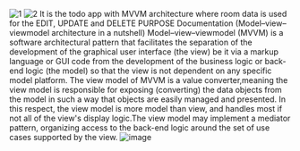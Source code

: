 ![1](https://user-images.githubusercontent.com/33457981/84870882-912aa080-b09f-11ea-99d1-f2916360d8bb.png)
![2](https://user-images.githubusercontent.com/33457981/84871589-71e04300-b0a0-11ea-8db0-4ef3f2903cd8.png)
It is the todo app with MVVM architecture where room data is used for the EDIT, UPDATE and DELETE PURPOSE
Documentation (Model–view–viewmodel architecture in a nutshell)
Model–view–viewmodel (MVVM) is a software architectural pattern that facilitates the separation of the development of the graphical user interface (the view) be it via a markup language or GUI code from the development of the business logic or back-end logic (the model) so that the view is not dependent on any specific model platform. The view model of MVVM is a value converter,meaning the view model is responsible for exposing (converting) the data objects from the model in such a way that objects are easily managed and presented. In this respect, the view model is more model than view, and handles most if not all of the view's display logic.The view model may implement a mediator pattern, organizing access to the back-end logic around the set of use cases supported by the view.
![image](https://user-images.githubusercontent.com/33457981/84872935-3777a580-b0a2-11ea-9e3e-1c697c737ef5.png)

